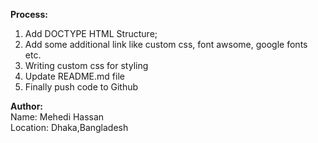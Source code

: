 <b>Process:</b>
<br />
1. Add DOCTYPE HTML Structure;
2. Add some additional link like custom css, font awsome, google fonts etc.
3. Writing custom css for styling
4. Update README.md file
5. Finally push code to Github

<b>Author:</b>
<br />
Name: Mehedi Hassan
<br />
Location: Dhaka,Bangladesh